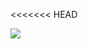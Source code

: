 <<<<<<< HEAD

<img src="https://img.shields.io/badge/C#-512BD4?style=for-the-badge&logo=dotnet&logoColor=white">
